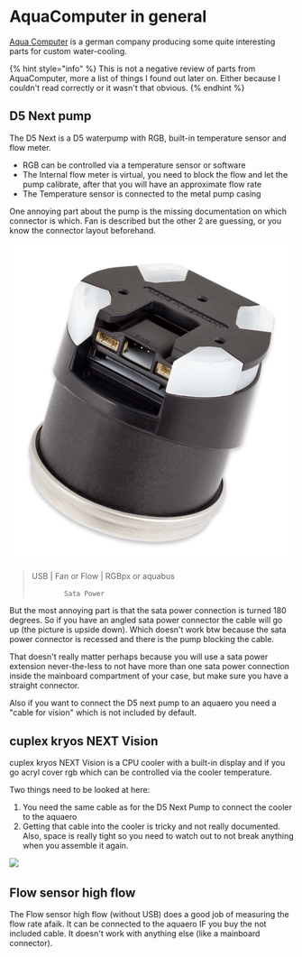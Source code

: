 # AquaComputer in general

[Aqua Computer](https://aquacomputer.de/) is a german company producing some quite interesting parts for custom water-cooling. 

{% hint style="info" %}
This is not a negative review of parts from AquaComputer, more a list of things I found out later on. Either because I couldn't read correctly or it wasn't that obvious.
{% endhint %}

## D5 Next pump

The D5 Next is a D5 waterpump with RGB, built-in temperature sensor and flow meter.

* RGB can be controlled via a temperature sensor or software
* The Internal flow meter is virtual, you need to block the flow and let the pump calibrate, after that you will have an approximate flow rate
* The Temperature sensor is connected to the metal pump casing

One annoying part about the pump is the missing documentation on which connector is which. Fan is described but the other 2 are guessing, or you know the connector layout beforehand.

![\(c\) AquaComputer](../../.gitbook/assets/d5_next_10.jpg)

> USB \| Fan or Flow \| RGBpx or aquabus
>
>             Sata Power

But the most annoying part is that the sata power connection is turned 180 degrees. So if you have an angled sata power connector the cable will go up \(the picture is upside down\). Which doesn't work btw because the sata power connector is recessed and there is the pump blocking the cable.

That doesn't really matter perhaps because you will use a sata power extension never-the-less to not have more than one sata power connection inside the mainboard compartment of your case, but make sure you have a straight connector.

Also if you want to connect the D5 next pump to an aquaero you need a "cable for vision" which is not included by default.

## cuplex kryos NEXT Vision

cuplex kryos NEXT Vision is a CPU cooler with a built-in display and if you go acryl cover rgb which can be controlled via the cooler temperature.

Two things need to be looked at here:

1. You need the same cable as for the D5 Next Pump to connect the cooler to the aquaero
2. Getting that cable into the cooler is tricky and not really documented. Also, space is really tight so you need to watch out to not break anything when you assemble it again.

![](../../.gitbook/assets/cuplexkryosissue.png)

## Flow sensor high flow

The Flow sensor high flow \(without USB\) does a good job of measuring the flow rate afaik. It can be connected to the aquaero IF you buy the not included cable. It doesn't work with anything else \(like a mainboard connector\).



